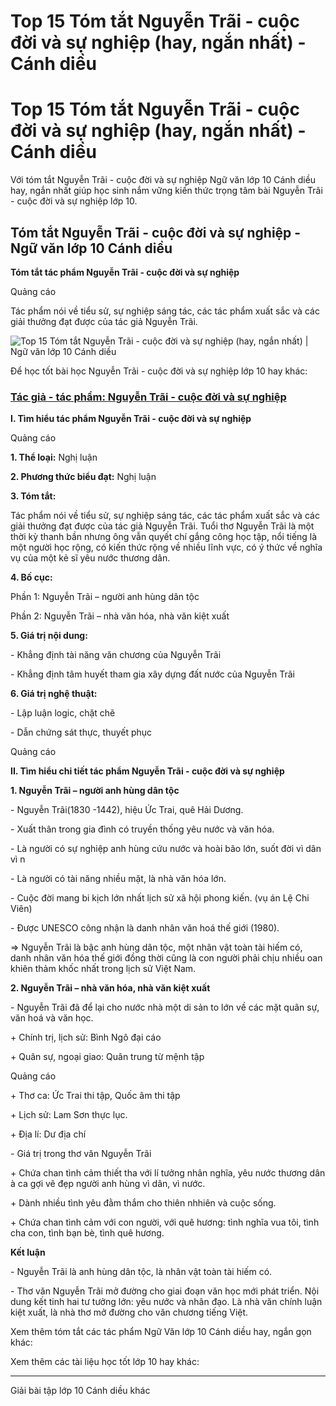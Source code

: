 # Top 15 Tóm tắt Nguyễn Trãi - cuộc đời và sự nghiệp (hay, ngắn nhất) - Cánh diều

# Top 15 Tóm tắt Nguyễn Trãi - cuộc đời và sự nghiệp (hay, ngắn nhất) - Cánh diều

Với tóm tắt Nguyễn Trãi - cuộc đời và sự nghiệp Ngữ văn lớp 10 Cánh diều hay, ngắn nhất giúp học sinh nắm vững kiến thức trọng tâm bài Nguyễn Trãi - cuộc đời và sự nghiệp lớp 10.

## Tóm tắt Nguyễn Trãi - cuộc đời và sự nghiệp - Ngữ văn lớp 10 Cánh diều

**Tóm tắt tác phẩm Nguyễn Trãi - cuộc đời và sự nghiệp**

Quảng cáo

Tác phẩm nói về tiểu sử, sự nghiệp sáng tác, các tác phẩm xuất sắc và các giải thưởng đạt được của tác giả Nguyễn Trãi.

![Top 15 Tóm tắt Nguyễn Trãi - cuộc đời và sự nghiệp \(hay, ngắn nhất\) | Ngữ văn lớp 10 Cánh diều](https://vietjack.com/soan-van-lop-10-cd/images/tom-tat-nguyen-trai-nguoi-anh-hung-dan-toc.PNG)

Để học tốt bài học Nguyễn Trãi - cuộc đời và sự nghiệp lớp 10 hay khác:

### [**Tác giả - tác phẩm: Nguyễn Trãi - cuộc đời và sự nghiệp**](https://vietjack.com/soan-van-lop-10-cd/tac-gia-tac-pham-nguyen-trai-nguoi-anh-hung-dan-toc.jsp)

**I. Tìm hiểu tác phẩm Nguyễn Trãi - cuộc đời và sự nghiệp**

Quảng cáo

**1\. Thể loại:** Nghị luận 

**2\. Phương thức biểu đạt:** Nghị luận 

**3\. Tóm tắt:**

Tác phẩm nói về tiểu sử, sự nghiệp sáng tác, các tác phẩm xuất sắc và các giải thưởng đạt được của tác giả Nguyễn Trãi. Tuổi thơ Nguyễn Trãi là một thời kỳ thanh bần nhưng ông vẫn quyết chí gắng công học tập, nổi tiếng là một người học rộng, có kiến thức rộng về nhiều lĩnh vực, có ý thức về nghĩa vụ của một kẻ sĩ yêu nước thương dân.

**4\. Bố cục:**

Phần 1: Nguyễn Trãi – người anh hùng dân tộc 

Phần 2: Nguyễn Trãi – nhà văn hóa, nhà văn kiệt xuất

**5\. Giá trị nội dung:**

\- Khẳng định tài năng văn chương của Nguyễn Trãi 

\- Khẳng định tâm huyết tham gia xây dựng đất nước của Nguyễn Trãi 

**6\. Giá trị nghệ thuật:**

\- Lập luận logic, chặt chẽ

\- Dẫn chứng sát thực, thuyết phục

Quảng cáo

**II. Tìm hiểu chi tiết tác phẩm Nguyễn Trãi - cuộc đời và sự nghiệp**

**1\. Nguyễn Trãi – người anh hùng dân tộc**

\- Nguyễn Trãi(1830 -1442), hiệu Ức Trai, quê Hải Dương.

\- Xuất thân trong gia đình có truyền thống yêu nước và văn hóa.

\- Là người có sự nghiệp anh hùng cứu nước và hoài bão lớn, suốt đời vì dân vì n

\- Là người có tài năng nhiều mặt, là nhà văn hóa lớn.

\- Cuộc đời mang bi kịch lớn nhất lịch sử xã hội phong kiến. (vụ án Lệ Chi Viên)

\- Được UNESCO công nhận là danh nhân văn hoá thế giới (1980).

=> Nguyễn Trãi là bậc anh hùng dân tộc, một nhân vật toàn tài hiếm có, danh nhân văn hóa thế giới đồng thời cũng là con người phải chịu nhiều oan khiên thảm khốc nhất trong lịch sử Việt Nam.

**2\. Nguyễn Trãi – nhà văn hóa, nhà văn kiệt xuất**

\- Nguyễn Trãi đã để lại cho nước nhà một di sản to lớn về các mặt quân sự, văn hoá và văn học.

\+ Chính trị, lịch sử: Bình Ngô đại cáo

\+ Quân sự, ngoại giao: Quân trung từ mệnh tập

Quảng cáo

\+ Thơ ca: Ức Trai thi tập, Quốc âm thi tập

\+ Lịch sử: Lam Sơn thực lục.

\+ Địa lí: Dư địa chí

\- Giá trị trong thơ văn Nguyễn Trãi

\+ Chứa chan tình cảm thiết tha với lí tưởng nhân nghĩa, yêu nước thương dân à ca gợi vẽ đẹp người anh hùng vì dân, vì nước.

\+ Dành nhiều tình yêu đằm thắm cho thiên nhhiên và cuộc sống.

\+ Chứa chan tình cảm với con người, với quê hương: tình nghĩa vua tôi, tình cha con, tình bạn bè, tình quê hương.

**Kết luận**

\- Nguyễn Trãi là anh hùng dân tộc, là nhân vật toàn tài hiếm có.

\- Thơ văn Nguyễn Trãi mở đường cho giai đoạn văn học mới phát triển. Nội dung kết tinh hai tư tưởng lớn: yêu nước và nhân đạo. Là nhà văn chính luận kiệt xuất, là nhà thơ mở đường cho văn chương tiếng Việt.

Xem thêm tóm tắt các tác phẩm Ngữ Văn lớp 10 Cánh diều hay, ngắn gọn khác:

Xem thêm các tài liệu học tốt lớp 10 hay khác:

* * *

Giải bài tập lớp 10 Cánh diều khác
